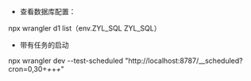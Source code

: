 - 查看数据库配置：

 npx wrangler d1 list（env.ZYL_SQL ZYL_SQL）
 
- 带有任务的启动 

 npx wrangler dev --test-scheduled
 "http://localhost:8787/__scheduled?cron=0,30+*+*+*+*"